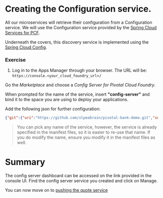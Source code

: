 # Creating the Configuration service.

All our microservices will retrieve their configuration from a Configuration service. We will use the Configuration service provided by 
the [Spring Cloud Services for PCF](https://network.pivotal.io/products/p-spring-cloud-services).

Underneath the covers, this discovery service is implemented using the [Spring Cloud Config](http://cloud.spring.io/spring-cloud-config/).

### Exercise

1. Log in to the Apps Manager through your browser. The URL will be: `https://console.<your_cloud_foundry_url>/`

Go the *Marketplace* and choose a *Config Server for Pivotal Cloud Foundry*.

When prompted for the name of the service, insert **"config-server"** and bind it to the space you are using to deploy your applications.

Add the following json for further configuration:

```json
{"git":{"uri":"https://github.com/xlpeabrain/pivotal-bank-demo.git","searchPaths":"cf-SpringBootTrader-config","label":"master"}}
```

> You can pick any name of the service, however, the service is already specified in the manifest files, so it is easier to re-use that name. If you do modify the name, ensure you modify it in the manifest files as well.

# Summary
The config server dashboard can be accessed on the link provided in the console UI. Find the config server service you created and click on Manage.

You can now move on to [pushing the quote service](lab_pushquote.md)
